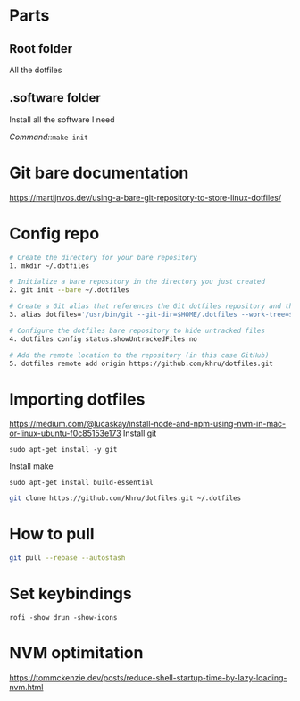 # Parts

## Root folder
All the dotfiles

## .software folder
Install all the software I need

*Command:*:`make init`

# Git bare documentation
https://martijnvos.dev/using-a-bare-git-repository-to-store-linux-dotfiles/

# Config repo

```bash
# Create the directory for your bare repository
1. mkdir ~/.dotfiles

# Initialize a bare repository in the directory you just created
2. git init --bare ~/.dotfiles

# Create a Git alias that references the Git dotfiles repository and the local root directory from which Git adds files by default
3. alias dotfiles='/usr/bin/git --git-dir=$HOME/.dotfiles --work-tree=$HOME'

# Configure the dotfiles bare repository to hide untracked files
4. dotfiles config status.showUntrackedFiles no

# Add the remote location to the repository (in this case GitHub) 
5. dotfiles remote add origin https://github.com/khru/dotfiles.git

```

# Importing dotfiles

https://medium.com/@lucaskay/install-node-and-npm-using-nvm-in-mac-or-linux-ubuntu-f0c85153e173
Install git
```
sudo apt-get install -y git
```

Install make
```
sudo apt-get install build-essential
```

```bash
git clone https://github.com/khru/dotfiles.git ~/.dotfiles
```

# How to pull
```bash
git pull --rebase --autostash
```

# Set keybindings
```
rofi -show drun -show-icons
```

# NVM optimitation
https://tommckenzie.dev/posts/reduce-shell-startup-time-by-lazy-loading-nvm.html
